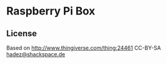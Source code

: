 # Raspberry Pi Box

## License
Based on http://www.thingiverse.com/thing:24461
CC-BY-SA hadez@shackspace.de
